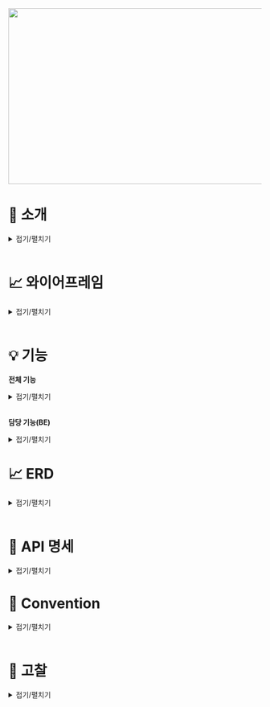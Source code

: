<img src = "https://user-images.githubusercontent.com/117654450/223961253-bebdd6e8-e467-4c6f-884e-d7fe1e953712.png" height = "350px" width = "680px" allign = "left">


# 📝 소개
<details>
<summary>접기/펼치기</summary>

</br>

* **프로젝트명** : CELOG

* **주제** : 개발자들을 위한 블로그, 벨로그를 클론한 개발자 커뮤니티 사이트입니다. 


* **기간** : 2023년 3월 3일 ~ 2023년 3월 9일


* **팀원**

  * **백엔드** : [강혜광](https://github.com/kingaser), [김우영](https://github.com/micheal1woo), [이상훈](https://github.com/strangehoon)
  * **프론트엔드** : [박정현](https://github.com/swing-park), [남궁윤서](https://github.com/lionloopy)  
  
* **프론트엔드 깃허브** : [Celog front](https://github.com/Celog-clone/Celog-front)

* **STACK** 
  * <img src="https://img.shields.io/badge/java-007396?style=for-the-badge&logo=java&logoColor=white"> <img src="https://img.shields.io/badge/mysql-4479A1?style=for-the-badge&logo=mysql&logoColor=white"> <img src="https://img.shields.io/badge/spring-6DB33F?style=for-the-badge&logo=spring&logoColor=white"> <img src="https://img.shields.io/badge/github-181717?style=for-the-badge&logo=github&logoColor=white"> <img src="https://img.shields.io/badge/git-F05032?style=for-the-badge&logo=git&logoColor=white"> <img src="https://img.shields.io/badge/amazonaws-232F3E?style=for-the-badge&logo=amazonaws&logoColor=white"> <img src = "https://img.shields.io/badge/SpringBoot-6DB33F.svg?&style=for-the-badge&logo=SpringBoot&logoColor=white"> <img src = "https://img.shields.io/badge/Amazon%20S3-569A31.svg?&style=for-the-badge&logo=Amazon%20S3&logoColor=white"> <img src = "https://img.shields.io/badge/Amazon%20RDS-569A31.svg?&style=for-the-badge&logo=Amazon%20RDS&logoColor=white">
</details>

</br>

# 📈 와이어프레임

<details>
<summary>접기/펼치기</summary>

</br>

<img src = "https://user-images.githubusercontent.com/117654450/223966816-e62d740e-988f-4a54-82ac-9c2f74463894.png" height = "350px" width = "680px" allign = "left">


</details>

</br>

# 💡 기능

**전체 기능**
<details>
<summary>접기/펼치기</summary>

</br>

- 로그인 
    - Validation check (아이디, PW 최소 글자 수 등..)
    - 유저 여부 체크
    - Access-Token cookie 저장
- 회원가입
    - Validation check (아이디, PW 최소 글자 수 등…)
    - 유저 중복 체크
- 메인페이지 
    - 전체 게시글 조회
    - 게시글 검색 (keyword)
    - Infinite Scroll (only front)
    - 상세페이지,마이페이지,작성페이지 routing
- 상세페이지 
    - 게시글 조회 (이미지,타이틀,콘텐트,좋아요갯수,리뷰 …)
    - 좋아요 추가, 취소
    - 댓글 작성,수정,삭제
- 마이페이지 
    - 내가 쓴 글 조회
    - 상세페이지 routing
- 작성(수정)페이지 
    - 게시글 작성,수정,삭제
    - 이미지 미리보기

</details>

</br> 


**담당 기능(BE)**
<details>
<summary>접기/펼치기</summary>

</br>

* 강혜광
    * 댓글 작성
    * 댓글 수정
    * 댓글 삭제
    * 좋아요 추가/삭제
    * 마이페이지
* 김우영
    * 로그인 요청
    * 회원 가입
    * 회원 중복 확인
    * 토큰 갱신
    * 스프링 시큐리티
* 이상훈
    * 게시글 작성
    * 게시글 수정
    * 게시글 삭제
    * 게시글 전체 조회
    * 게시글 키워드 검색
* 공통
    * 오류 해결
    * 리펙토링
</details>

# 📈 ERD 
<details>
<summary>접기/펼치기</summary>

</br>

<img src = "https://user-images.githubusercontent.com/117654450/223970363-c1fde9cd-b15a-4eb1-83d8-1b47c1d7a5e9.png" height = "350px" width = "680px" allign = "left"> 
</details>

</br> 

# 📝 API 명세

<details>
<summary>접기/펼치기</summary>

![Celog-API - www notion so](https://user-images.githubusercontent.com/104209781/224022412-bcf6c859-530f-4506-a930-b8c69ce0e652.png)

</details>

# 🧐 Convention
<details>
<summary>접기/펼치기</summary>

- ### URL 네이밍 규칙
   
    **1. 명사를 사용한다.**
    
    나쁜 예 : www.fomagran.com/get-users
    좋은 예 : www.fomagran.com/users
    
    **2. 소문자를 사용한다.**
    
    나쁜 예 : www.fomagran.com/Users
    좋은 예 : www.fomagran.com/users
    
    **3. 복수형을 사용한다.**
    
    나쁜 예 : www.fomagran.com/user
    좋은 예 : www.fomagran.com/users
    
    **4. 구분자는 "-"(하이픈)을 사용한다. (카멜 케이스도 허용되지 않음)**
    
    나쁜 예: [www.fomagran.com/](http://www.fomagran.com/)very_good_users
           ,[www.fomagran.com/](http://www.fomagran.com/)veryGoodUsers </br>
    좋은 예 : [www.fomagran.com/](http://www.fomagran.com/)very-good-users
    
    **5. url의 마지막엔 슬래쉬를 포함하지 않음**
    
    나쁜 예 : [www.fomagran.com/](http://www.fomagran.com/)very-good-users/ </br>
    좋은 예 : [www.fomagran.com/](http://www.fomagran.com/)very-good-users
    
    **6. 파일 확장자는 포함하지 않음**
    
    나쁜 예 : [www.fomagran.com/](http://www.fomagran.com/)photos/image.jpg </br>
    좋은 예 : [www.fomagran.com/](http://www.fomagran.com/)photos/image
    
 </br>
    
- ### Git Commit Convention
   
    **`태그 : 제목`의 형태이며, `:`뒤에만 space가 있음에 유의한다.**
    
    - `feat` : 새로운 기능 추가
    - `fix` : 버그 수정
    - `docs` : 문서 수정
    - `style` : 코드 포맷팅, 세미콜론 누락, 코드 변경이 없는 경우
    - `refactor` : 코드 리펙토링
    - `test` : 테스트 코드, 리펙토링 테스트 코드 추가
    - `chore` : 빌드 업무 수정, 패키지 매니저 수정

</br>

-  ### 스프링 네이밍 컨벤션
    - 서비스 클래스 안에서 메서드 명을 작성 할 때는 아래와 같은 접두사를 붙인다.
        
        findOrder() - 조회 유형의 service 메서드
        
        addOrder() - 등록 유형의 service 메서드
        
        modifyOrder() - 변경 유형의 service 메서드
        
        removeOrder() - 삭제 유형의 service 메서드
        
        saveOrder() – 등록/수정/삭제 가 동시에 일어나는 유형의 service 메서드
        
    - 컨트롤러 클래스 안에서 메서드 명을 작성 할 때는 아래와 같은 접미사를 붙인다.
        
        orderList() – 목록 조회 유형의 서비스
        
        orderDetails() – 단 건 상세 조회 유형의 controller 메서드
        
        orderSave() – 등록/수정/삭제 가 동시에 일어나는 유형의 controller 메서드
        
        orderAdd() – 등록만 하는 유형의 controller 메서드
        
        orderModify() – 수정만 하는 유형의 controller 메서드
        
        orderRemove() – 삭제만 하는 유형의 controller 메서드
</details>

</br>

# 🔨 고찰
<details>
<summary>접기/펼치기</summary>

</br>

* **API 명세서의 잦은 수정** : 아직은 정확한 API 명세서의 초기 작성능력이 많이 부족한것을 느낌.
* **프론트와의 소통** : 어느정도 소통이 잘 됐다고 생각하지만 백엔드에서 API관련 수정된 부분을 바로바로 전달해야하는 부분에서 실수가 많아 소통이 조금 안됐다고 생각함.
* **게시글 상세조회 페이지 화면이 나오지 않음** : 게시글과 댓글에서 닉네임이 모두 나와야하는데 게시글의 닉네임과 댓글의 닉네임의 변수가 같아서 화면이 깨짐 → 상세조회 페이지에서만 댓글 닉네임 변수 이름 수정.
* **설정 오류** : IAM의 권한 정책을 설정할 때, 불필요한 정책을 추가하였더니 에러가 발생하였음.  에러 메세지를 구글링해도 나오지 않았음. S3 이미지 업로드시에도 S3 설정 관련해서 오류가 많았는데, EC2나 S3등 과 같은 클라우드 서비스를 사용할때 초기 설정의 중요성을 느꼈음.
</details>

